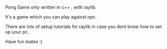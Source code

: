 Pong Game only written in c++ , with raylib.

It's a game which you can play against npc.

There are lots of setup tutorials for raylib in case you dont know how to set up your pc.

Have fun mates :)
